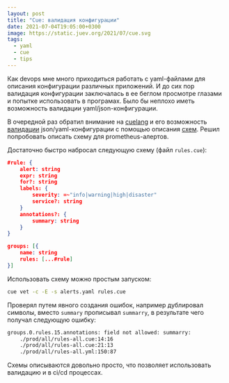 ```yaml
---
layout: post
title: "Cue: валидация конфигурации"
date: 2021-07-04T19:05:00+0300
image: https://static.juev.org/2021/07/cue.svg
tags:
  - yaml
  - cue
  - tips
---
```

Как devops мне много приходиться работать с yaml-файлами для описания
конфигурации различных приложений. И до сих пор валидация конфигурации
заключалась в ее беглом просмотре глазами и попытке использовать в програмах.
Было бы неплохо иметь возможность валидации yaml/json-конфигурации.

В очередной раз обратил внимание на [cuelang](https://cuelang.org/) и его
возможность
[валидации](https://cuelang.org/docs/tutorials/tour/intro/validation/)
json/yaml-конфигурации с помощью описания
[схем](https://cuelang.org/docs/usecases/datadef/). Решил попробовать описать
схему для prometheus-алертов.

Достаточно быстро набросал следующую схему (файл `rules.cue`):

```json
#rule: {
	alert: string
	expr: string
	for?: string
	labels: {
		severity: =~"info|warning|high|disaster"
		service?: string
	}
	annotations?: {
		summary: string
	}
}

groups: [{
	name: string
	rules: [...#rule]
}]
```

Использовать схему можно простым запуском:

```bash
cue vet -c -E -s alerts.yaml rules.cue
```

Проверял путем явного создания ошибок, например дублировал символы, вместо
`summary` прописывал `summarry`, в результате чего получал следующую ошибку:

```bash
groups.0.rules.15.annotations: field not allowed: summarry:
    ./prod/all/rules-all.cue:14:16
    ./prod/all/rules-all.cue:21:13
    ./prod/all/rules-all.yml:150:87
```

Схемы описываются довольно просто, что позволяет использовать валидацию и в
ci/cd процессах.
